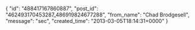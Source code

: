  {
   "id": "488417167860887",
   "post_id": "462493170453287_486919824677288",
   "from_name": "Chad Brodgesell",
   "message": "sec",
   "created_time": "2013-03-05T18:14:31+0000"
 }
